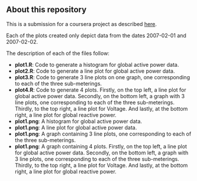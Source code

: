 ## About this repository
This is a submission for a coursera project as described <a href="https://github.com/rdpeng/ExData_Plotting1/blob/master/README.md">here</a>.

Each of the plots created only depict data  from the dates 2007-02-01 and 2007-02-02.

The description of each of the files follow:
* <b>plot1.R</b>: Code to generate a histogram for global active power data.
* <b>plot2.R</b>: Code to generate a line plot for global active power data.
* <b>plot3.R</b>: Code to generate 3 line plots on one graph, one corresponding to each of the three sub-meterings.
* <b>plot4.R</b>: Code to generate 4 plots. Firstly, on the top left, a line plot for global active power data. Secondly, on the bottom left, a graph with 3 line plots, one corresponding to each of the three sub-meterings. Thirdly, to the top right, a line plot for Voltage. And lastly, at the bottom right, a line plot for global reactive power.
* <b>plot1.png</b>: A histogram for global active power data.
* <b>plot1.png</b>: A line plot for global active power data.
* <b>plot1.png</b>: A graph containing 3 line plots, one corresponding to each of the three sub-meterings.
* <b>plot1.png</b>: A graph containing 4 plots. Firstly, on the top left, a line plot for global active power data. Secondly, on the bottom left, a graph with 3 line plots, one corresponding to each of the three sub-meterings. Thirdly, to the top right, a line plot for Voltage. And lastly, at the bottom right, a line plot for global reactive power.

